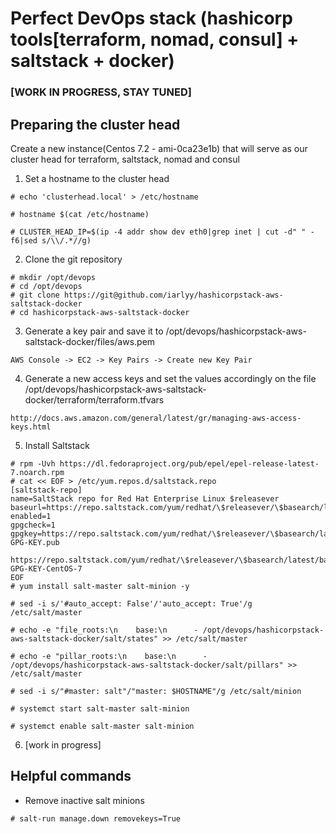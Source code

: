 # Perfect DevOps stack (hashicorp tools[terraform, nomad, consul] + saltstack + docker)

### [WORK IN PROGRESS, STAY TUNED]

## Preparing the cluster head

Create a new instance(Centos 7.2 - ami-0ca23e1b) that will serve as our cluster head for terraform, saltstack, nomad and consul

1) Set a hostname to the cluster head
````
# echo 'clusterhead.local' > /etc/hostname

# hostname $(cat /etc/hostname)

# CLUSTER_HEAD_IP=$(ip -4 addr show dev eth0|grep inet | cut -d" " -f6|sed s/\\/.*//g)
````

2) Clone the git repository
````
# mkdir /opt/devops
# cd /opt/devops
# git clone https://git@github.com/iarlyy/hashicorpstack-aws-saltstack-docker
# cd hashicorpstack-aws-saltstack-docker
````

3) Generate a key pair and save it to /opt/devops/hashicorpstack-aws-saltstack-docker/files/aws.pem
````
AWS Console -> EC2 -> Key Pairs -> Create new Key Pair
````

4) Generate a new access keys and set the values accordingly on the file /opt/devops/hashicorpstack-aws-saltstack-docker/terraform/terraform.tfvars
````
http://docs.aws.amazon.com/general/latest/gr/managing-aws-access-keys.html
````

5) Install Saltstack
````
# rpm -Uvh https://dl.fedoraproject.org/pub/epel/epel-release-latest-7.noarch.rpm
# cat << EOF > /etc/yum.repos.d/saltstack.repo
[saltstack-repo]
name=SaltStack repo for Red Hat Enterprise Linux $releasever
baseurl=https://repo.saltstack.com/yum/redhat/\$releasever/\$basearch/latest
enabled=1
gpgcheck=1
gpgkey=https://repo.saltstack.com/yum/redhat/\$releasever/\$basearch/latest/SALTSTACK-GPG-KEY.pub
       https://repo.saltstack.com/yum/redhat/\$releasever/\$basearch/latest/base/RPM-GPG-KEY-CentOS-7
EOF
# yum install salt-master salt-minion -y

# sed -i s/'#auto_accept: False'/'auto_accept: True'/g /etc/salt/master

# echo -e "file_roots:\n    base:\n      - /opt/devops/hashicorpstack-aws-saltstack-docker/salt/states" >> /etc/salt/master

# echo -e "pillar_roots:\n    base:\n      - /opt/devops/hashicorpstack-aws-saltstack-docker/salt/pillars" >> /etc/salt/master

# sed -i s/"#master: salt"/"master: $HOSTNAME"/g /etc/salt/minion

# systemct start salt-master salt-minion

# systemct enable salt-master salt-minion

````

6) [work in progress]

## Helpful commands 
* Remove inactive salt minions
````
# salt-run manage.down removekeys=True
````
